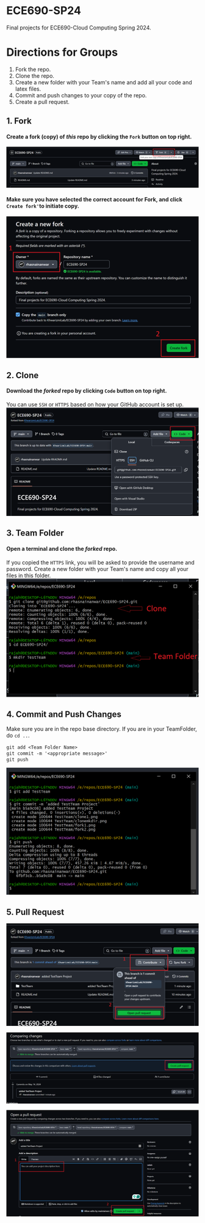 # ECE690-SP24
Final projects for ECE690-Cloud Computing Spring 2024.

# Directions for Groups
1. Fork the repo.
2. Clone the repo.
3. Create a new folder with your Team's name and add all your code and latex files.
4. Commit and push changes to your copy of the repo.
5. Create a pull request.


## 1. Fork
#### Create a fork (copy) of *this* repo by clicking the `Fork` button on top right.
![Fork](TestTeam/fork1.png)

#### Make sure you have selected the correct account for Fork, and click `Create fork'`to initiate copy.
![Fork](TestTeam/fork2.png)


## 2. Clone
#### Download the *forked* repo by clicking `Code` button on top right.
You can use `SSH` or `HTTPS` based on how your GitHub account is set up.
![Clone](TestTeam/clone1.png)

## 3. Team Folder
#### Open a terminal and clone the *forked* repo.
If you copied the `HTTPS` link, you will be asked to provide the username and password.
Create a new folder with your Team's name and copy all your files in this folder.
![Clone](TestTeam/clonemkdir.png)

## 4. Commit and Push Changes
Make sure you are in the repo base directory. If you are in your TeamFolder, do `cd ..`.
```
git add <Team Folder Name>
git commit -m '<appropriate message>'
git push
```
![Commit](TestTeam/commitpush.png)

## 5. Pull Request
![Pull Request](TestTeam/pullrequest1.png)

![Pull Request](TestTeam/pullrequest2.png)

![Pull Request](TestTeam/pullrequest3.png)